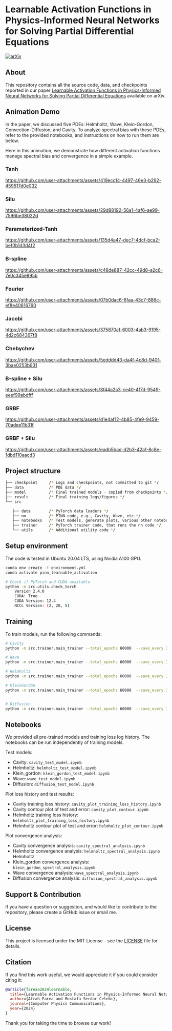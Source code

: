 # Learnable Activation Functions in Physics-Informed Neural Networks for Solving Partial Differential Equations

[![arXiv](https://img.shields.io/badge/arXiv-2411.15111-b31b1b.svg)](https://arxiv.org/abs/2411.15111)

## About

This repository contains all the source code, data, and checkpoints reported in our paper [Learnable Activation Functions in Physics-Informed Neural Networks for Solving Partial Differential Equations](https://arxiv.org/abs/2411.15111) available on arXiv.

## Animation Demo

In the paper, we discussed five PDEs: Helmholtz, Wave, Klein-Gordon, Convection-Diffusion, and Cavity. 
To analyze spectral bias with these PDEs, refer to the provided notebooks, and instructions on how to run them are below.

Here in this animation, we demonstrate how different activation functions manage spectral bias and convergence in a simple example.

### Tanh

https://github.com/user-attachments/assets/419ecc14-4497-46e3-b292-459517d0e032

### Silu

https://github.com/user-attachments/assets/29d88192-56a1-4af6-ae99-7596be38022d

### Parameterized-Tanh

https://github.com/user-attachments/assets/135d4a47-dec7-4dcf-bca2-bef0b1d3d4f2

### B-spline

https://github.com/user-attachments/assets/c48de887-42cc-49d8-a2c6-7e0c345e895b

### Fourier

https://github.com/user-attachments/assets/07b0dac6-6faa-43c7-886c-ef8e40616760

### Jacobi
https://github.com/user-attachments/assets/375870af-6003-4ab3-9195-4d2c684367f8

### Chebychev

https://github.com/user-attachments/assets/5edddd43-da4f-4c8d-940f-3bae0253b931

### B-spline + Silu

https://github.com/user-attachments/assets/8f44a2a3-ce40-4f7d-9549-eeef99abdfff

### GRBF

https://github.com/user-attachments/assets/d1e4af12-4b85-4fe9-9459-70adee11b31f

### GRBF + Silu

https://github.com/user-attachments/assets/eadb5bad-d2b3-42a1-8c8e-1dbd110aacd3

## Project structure

```bash
├── checkpoint     /* Logs and checkpoints, not committed to git */
├── data           /* PDE data */
├── model          /* Final trained models - copied from checkpoints */
├── result         /* Final training logs/figures */
└── src 

   ├── data        /* PyTorch data loaders */
   ├── nn          /* PINN code, e.g., Cavity, Wave, etc.*/
   ├── notebooks   /* Test models, generate plots, various other notebooks */
   ├── trainer     /* PyTorch trainer code, that runs the nn code */
   └── utils       /* Additional utility code */
```

## Setup environment

The code is tested in Ubuntu 20.04 LTS, using Nvidia A100 GPU.

```bash
conda env create -f environment.yml
conda activate pinn_learnable_activation

# Check if PyTorch and CUDA available
python -m src.utils.check_torch
    Version 2.4.0
    CUDA: True
    CUDA Version: 12.4
    NCCL Version: (2, 20, 5)
```

## Training

To train models, run the following commands:

```bash
# Cavity
python -m src.trainer.main_trainer --total_epochs 60000  --save_every 1000 --print_every 1000 --batch_size 128 --log_path ./checkpoints --solver tanh  --problem cavity --weights "[2 , 2 , 2 , 2 , 4 , 0.1]" --network "[3, 300, 300, 300, 3]" --dataset_path ./data/cavity.mat

# Wave
python -m src.trainer.main_trainer --total_epochs 60000  --save_every 1000 --print_every 1000 --batch_size 128 --log_path ./checkpoints --solver tanh --problem wave --weights "[100.0, 100.0, 1.0]" --network "[2, 300, 300, 300, 300, 1]"

# Helmholtz
python -m src.trainer.main_trainer --total_epochs 60000  --save_every 1000 --print_every 1000 --batch_size 128 --log_path ./checkpoints --solver tanh  --problem helmholtz --weights "[10.0, 1.0]" --network "[2, 30, 30, 30, 1]"

# KleinGordon
python -m src.trainer.main_trainer --total_epochs 60000  --save_every 1000 --print_every 1000 --batch_size 128 --log_path ./checkpoints --solver tanh --problem klein_gordon  --weights  "[50.0, 50.0, 1.0]" --network "[2, 30, 30, 30, 1]"


# Diffusion
python -m src.trainer.main_trainer --total_epochs 60000  --save_every 1000 --print_every 1000 --batch_size 128 --log_path ./checkpoints --solver tanh --problem diffusion  --weights "[10.0, 10.0, 1.0]" --network "[3, 300, 300, 300, 1]"

```

## Notebooks

We provided all pre-trained models and training loss log history. The notebooks can be run independently of training models.

Test models:

- Cavity: `cavity_test_model.ipynb`
- Helmholtz: `helmholtz_test_model.ipynb`
- Klein_gordon: `klein_gordon_test_model.ipynb`
- Wave: `wave_test_model.ipynb`
- Diffusion: `diffusion_test_model.ipynb`

Plot loss history and test results:

- Cavity training loss history: `cavity_plot_training_loss_history.ipynb`
- Cavity contour plot of test and error: `cavity_plot_contour.ipynb`
- Helmholtz training loss history: `helmholtz_plot_training_loss_history.ipynb`
- Helmholtz contour plot of test and error: `helmholtz_plot_contour.ipynb`

Plot convergence analysis:

- Cavity convergence analysis: `cavity_spectral_analysis.ipynb`
- Helmholtz convergence analysis: `helmholtz_spectral_analysis.ipynb`
  Helmholtz
- Klein_gordon convergence analysis: `klein_gordon_spectral_analysis.ipynb`
- Wave convergence analysis: `wave_spectral_analysis.ipynb`
- Diffusion convergence analysis: `diffusion_spectral_analysis.ipynb`

## Support & Contribution

If you have a question or suggestion, and would like to contribute to the repository, please create a GitHub issue or email me. 

## License

This project is licensed under the MIT License - see the [LICENSE](LICENSE) file for details.

## Citation

If you find this work useful, we would appreciate it if you could consider citing it:

```bibtex
@article{fareaa2024learnable,
  title={Learnable Activation Functions in Physics-Informed Neural Networks for Solving Partial Differential Equations},
  author={Afrah Farea and Mustafa Serdar Celebi},
  journal={Computer Physics Communications},
  year={2024}
}
```

Thank you for taking the time to browse our work!
